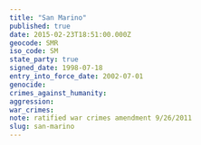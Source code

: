 ```yaml
---
title: "San Marino"
published: true
date: 2015-02-23T18:51:00.000Z
geocode: SMR
iso_code: SM
state_party: true
signed_date: 1998-07-18
entry_into_force_date: 2002-07-01
genocide:
crimes_against_humanity:
aggression:
war_crimes:
note: ratified war crimes amendment 9/26/2011
slug: san-marino
---
```

